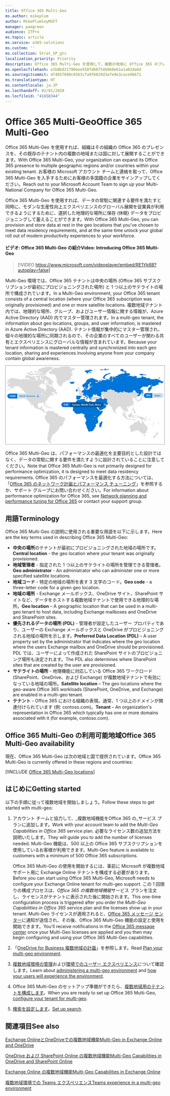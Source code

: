 ```yaml
---
title: Office 365 Multi-Geo
ms.author: mikeplum
author: MikePlumleyMSFT
manager: pamgreen
audience: ITPro
ms.topic: article
ms.service: o365-solutions
ms.custom: ''
ms.collection: Strat_SP_gtc
localization_priority: Priority
description: Office 365 Multi-Geo を使用して、複数の地域に Office 365 のプレゼンスを展開します。
ms.openlocfilehash: e1b8bd21790eee558fdb0754b0b0e61a1a02da6d
ms.sourcegitcommit: 4f465f690c6563cfa9f6029d3e7e9e3cace96671
ms.translationtype: HT
ms.contentlocale: ja-JP
ms.lasthandoff: 02/01/2020
ms.locfileid: "41658344"
---
```

# <a name="office-365-multi-geo"></a><span data-ttu-id="1fea0-103">Office 365 Multi-Geo</span><span class="sxs-lookup"><span data-stu-id="1fea0-103">Office 365 Multi-Geo</span></span>

<span data-ttu-id="1fea0-104">Office 365 Multi-Geo を使用すれば、組織はその組織の Office 365 のプレゼンスを、その既存のテナント内の複数の地域または国に対して展開することができます。</span><span class="sxs-lookup"><span data-stu-id="1fea0-104">With Office 365 Multi-Geo, your organization can expand its Office 365 presence to multiple geographic regions and/or countries within your existing tenant.</span></span> <span data-ttu-id="1fea0-105">お客様の Microsoft アカウント チームと連絡を取って、Office 365 Multi-Geo を入手するためにお客様の多国籍の企業をサインアップしてください。</span><span class="sxs-lookup"><span data-stu-id="1fea0-105">Reach out to your Microsoft Account Team to sign up your Multi-National Company for Office 365 Multi-Geo.</span></span>
  
<span data-ttu-id="1fea0-106">Office 365 Multi-Geo を使用すれば、データの常駐に関連する要件を満たすと同時に、モダンな生産性向上エクスペリエンスのグローバル展開を従業員が利用できるようにするために、選択した地理的な場所に保存 (休眠) データをプロビジョニングして蓄えることができます。</span><span class="sxs-lookup"><span data-stu-id="1fea0-106">With Office 365 Multi-Geo, you can provision and store data at rest in the geo locations that you've chosen to meet data residency requirements, and at the same time unlock your global roll out of modern productivity experiences to your workforce.</span></span>

#### <a name="video-introducing-office-365-multi-geo"></a><span data-ttu-id="1fea0-107">ビデオ: Office 365 Multi-Geo の紹介</span><span class="sxs-lookup"><span data-stu-id="1fea0-107">Video: Introducing Office 365 Multi-Geo</span></span>

> [!VIDEO https://www.microsoft.com/videoplayer/embed/RE1Yk6B?autoplay=false]

<span data-ttu-id="1fea0-108">Multi-Geo 環境では、Office 365 テナントは中央の場所 (Office 365 サブスクリプションが最初にプロビジョニングされた場所) と 1 つ以上のサテライトの場所で構成されています。</span><span class="sxs-lookup"><span data-stu-id="1fea0-108">In a Multi-Geo environment, your Office 365 tenant consists of a central location (where your Office 365 subscription was originally provisioned) and one or more satellite locations.</span></span> <span data-ttu-id="1fea0-109">複数地域テナント内では、地理的な場所、グループ、およびユーザー情報に関する情報が、Azure Active Directory (AAD) 内でマスター管理されます。</span><span class="sxs-lookup"><span data-stu-id="1fea0-109">In a multi-geo tenant, the information about geo locations, groups, and user information, is mastered in Azure Active Directory (AAD).</span></span> <span data-ttu-id="1fea0-110">テナント情報が集中的にマスター管理され、個々の地理的な場所に同期されるので、その企業のすべてのユーザーが関わる共有とエクスペリエンスにグローバルな情報が含まれています。</span><span class="sxs-lookup"><span data-stu-id="1fea0-110">Because your tenant information is mastered centrally and synchronized into each geo location, sharing and experiences involving anyone from your company contain global awareness.</span></span>

![SharePoint 管理センター メニューの複数地域マップのスクリーンショット](media/multi-geo-world-map.png)

<span data-ttu-id="1fea0-112">Office 365 Multi-Geo は、パフォーマンスの最適化を主要目的とした設計ではなく、データの常駐に関する要件を満たすように設計されていることに注意してください。</span><span class="sxs-lookup"><span data-stu-id="1fea0-112">Note that Office 365 Multi-Geo is not primarily designed for performance optimization, it is designed to meet data residency requirements.</span></span> <span data-ttu-id="1fea0-113">Office 365 のパフォーマンスを最適化する方法については、「[Office 365 のネットワーク計画とパフォーマンス チューニング](https://support.office.com/article/e5f1228c-da3c-4654-bf16-d163daee8848)」を参照するか、サポート グループにお問い合わせください。</span><span class="sxs-lookup"><span data-stu-id="1fea0-113">For information about performance optimization for Office 365, see [Network planning and performance tuning for Office 365](https://support.office.com/article/e5f1228c-da3c-4654-bf16-d163daee8848) or contact your support group.</span></span>

## <a name="terminology"></a><span data-ttu-id="1fea0-114">用語</span><span class="sxs-lookup"><span data-stu-id="1fea0-114">Terminology</span></span>

<span data-ttu-id="1fea0-115">Office 365 Multi-Geo の説明に使用される重要な用語を以下に示します。</span><span class="sxs-lookup"><span data-stu-id="1fea0-115">Here are the key terms used in describing Office 365 Multi-Geo:</span></span>

- <span data-ttu-id="1fea0-116">**中央の場所**のテナントが最初にプロビジョニングされた地域の場所です。</span><span class="sxs-lookup"><span data-stu-id="1fea0-116">**Central location** - the geo location where your tenant was originally provisioned.</span></span>
- <span data-ttu-id="1fea0-117">**地域管理者** - 指定された 1 つ以上のサテライトの場所を管理できる管理者。</span><span class="sxs-lookup"><span data-stu-id="1fea0-117">**Geo administrator** - An administrator who can administer one or more specified satellite locations.</span></span>
- <span data-ttu-id="1fea0-118">**地域コード** - 特定の地域の場所を表す 3 文字のコード。</span><span class="sxs-lookup"><span data-stu-id="1fea0-118">**Geo code** - a three-letter code for a given geo location.</span></span>
- <span data-ttu-id="1fea0-119">**地域の場所** - Exchange メールボックス、OneDrive サイト、SharePoint サイトなど、データをホストする複数地域テナントで使用できる地理的な場所。</span><span class="sxs-lookup"><span data-stu-id="1fea0-119">**Geo location** – A geographic location that can be used in a multi-geo tenant to host data, including Exchange mailboxes and OneDrive and SharePoint sites.</span></span>
- <span data-ttu-id="1fea0-120">**優先されるデータの場所 (PDL)** - 管理者が設定したユーザー プロパティであり、ユーザーの Exchange メールボックスと OneDrive がプロビジョニングされる地域の場所を示します。</span><span class="sxs-lookup"><span data-stu-id="1fea0-120">**Preferred Data Location (PDL)** – A user property set by the administrator that indicates where the geo location where the users Exchange mailbox and OneDrive should be provisioned.</span></span> <span data-ttu-id="1fea0-121">PDL では、ユーザーによって作成された SharePoint サイトのプロビジョニング場所も決定されます。</span><span class="sxs-lookup"><span data-stu-id="1fea0-121">The PDL also determines where SharePoint sites that are created by the user are provisioned.</span></span>
- <span data-ttu-id="1fea0-122">**サテライトの場所** - 地理機能に対応している Office 365 ワークロード (SharePoint、OneDrive、および Exchange) が複数地域テナントで有効になっている地域の場所。</span><span class="sxs-lookup"><span data-stu-id="1fea0-122">**Satellite location** – The geo locations where the geo-aware Office 365 workloads (SharePoint, OneDrive, and Exchange) are enabled in a multi-geo tenant.</span></span>
- <span data-ttu-id="1fea0-123">**テナント** - Office 365 における組織の表現。通常、1 つ以上のドメインが関連付けられています (例: contoso.com)。</span><span class="sxs-lookup"><span data-stu-id="1fea0-123">**Tenant** – An organization's representation in Office 365 which typically has one or more domains associated with it (for example, contoso.com).</span></span>

## <a name="office-365-multi-geo-availability"></a><span data-ttu-id="1fea0-124">Office 365 Multi-Geo の利用可能地域</span><span class="sxs-lookup"><span data-stu-id="1fea0-124">Office 365 Multi-Geo availability</span></span>

<span data-ttu-id="1fea0-125">現在、Office 365 Multi-Geo は次の地域と国で提供されています。</span><span class="sxs-lookup"><span data-stu-id="1fea0-125">Office 365 Multi-Geo is currently offered in these regions and countries:</span></span>

[!INCLUDE [Office 365 Multi-Geo locations](includes/office-365-multi-geo-locations.md)]

## <a name="getting-started"></a><span data-ttu-id="1fea0-126">はじめに</span><span class="sxs-lookup"><span data-stu-id="1fea0-126">Getting started</span></span>

<span data-ttu-id="1fea0-127">以下の手順に従って複数地域を開始しましょう。</span><span class="sxs-lookup"><span data-stu-id="1fea0-127">Follow these steps to get started with multi-geo:</span></span>

1. <span data-ttu-id="1fea0-128">アカウント チームと協力して、_複数地域機能をOffice 365 の_サービス プランに追加します。</span><span class="sxs-lookup"><span data-stu-id="1fea0-128">Work with your account team to add the _Multi-Geo Capabilities in Office 365_ service plan.</span></span> <span data-ttu-id="1fea0-129">必要なライセンス数の追加方法を説明いたします。</span><span class="sxs-lookup"><span data-stu-id="1fea0-129">They will guide you to add the number of licenses needed.</span></span> <span data-ttu-id="1fea0-130">Multi-Geo 機能は、500 以上の Office 365 サブスクリプションを使用しているお客様が利用できます。</span><span class="sxs-lookup"><span data-stu-id="1fea0-130">Multi-Geo feature is available to customers with a minimum of 500 Office 365 subscriptions.</span></span>

   <span data-ttu-id="1fea0-131">Office 365 Multi-Geo の使用を開始するには、事前に Microsoft が複数地域サポート用に Exchange Online テナントを構成する必要があります。</span><span class="sxs-lookup"><span data-stu-id="1fea0-131">Before you can start using Office 365 Multi-Geo, Microsoft needs to configure your Exchange Online tenant for multi-geo support.</span></span> <span data-ttu-id="1fea0-132">この 1 回限りの構成プロセスは、*Office 365 の複数地域機能*サービス プランを注文し、ライセンスがテナントに表示された後に開始されます。</span><span class="sxs-lookup"><span data-stu-id="1fea0-132">This one-time configuration process is triggered after you order the *Multi-Geo Capabilities in Office 365* service plan and the licenses show up in your tenant.</span></span> <span data-ttu-id="1fea0-133">Multi-Geo ライセンスが適用されると、[Office 365 メッセージ センター](https://support.office.com/article/38FB3333-BFCC-4340-A37B-DEDA509C2093)に通知が送信され、その後、Office 365 Multi-Geo 機能の設定と使用を開始できます。</span><span class="sxs-lookup"><span data-stu-id="1fea0-133">You'll receive notifications in the [Office 365 message center](https://support.office.com/article/38FB3333-BFCC-4340-A37B-DEDA509C2093) once your Multi-Geo licenses are applied and you then may begin configuring and using your Office 365 Multi-Geo capabilities.</span></span>

2. <span data-ttu-id="1fea0-134">「[OneDrive for Business 複数地域の計画](plan-for-multi-geo.md)」を参照します。</span><span class="sxs-lookup"><span data-stu-id="1fea0-134">Read [Plan your multi-geo environment](plan-for-multi-geo.md).</span></span>

3. <span data-ttu-id="1fea0-135">[複数地域環境の管理](administering-a-multi-geo-environment.md)および[環境でのユーザー エクスペリエンス](multi-geo-user-experience.md)について確認します。</span><span class="sxs-lookup"><span data-stu-id="1fea0-135">Learn about [administering a multi-geo environment](administering-a-multi-geo-environment.md) and [how your users will experience the environment](multi-geo-user-experience.md).</span></span>

4. <span data-ttu-id="1fea0-136">Office 365 Multi-Geo のセットアップ準備ができたら、[複数地域用のテナントを構成します](multi-geo-tenant-configuration.md)。</span><span class="sxs-lookup"><span data-stu-id="1fea0-136">When you are ready to set up Office 365 Multi-Geo, [configure your tenant for multi-geo](multi-geo-tenant-configuration.md).</span></span>

5. <span data-ttu-id="1fea0-137">[検索を設定します](configure-search-for-multi-geo.md)。</span><span class="sxs-lookup"><span data-stu-id="1fea0-137">[Set up search](configure-search-for-multi-geo.md).</span></span>

## <a name="see-also"></a><span data-ttu-id="1fea0-138">関連項目</span><span class="sxs-lookup"><span data-stu-id="1fea0-138">See also</span></span>

[<span data-ttu-id="1fea0-139">Exchange OnlineとOneDriveでの複数地域機能</span><span class="sxs-lookup"><span data-stu-id="1fea0-139">Multi-Geo in Exchange Online and OneDrive</span></span>](https://Aka.ms/GoMultiGeo)

[<span data-ttu-id="1fea0-140">OneDrive および SharePoint Online の複数地域機能</span><span class="sxs-lookup"><span data-stu-id="1fea0-140">Multi-Geo Capabilities in OneDrive and SharePoint Online</span></span>](https://docs.microsoft.com/office365/enterprise/multi-geo-capabilities-in-onedrive-and-sharepoint-online-in-office-365)

[<span data-ttu-id="1fea0-141">Exchange Online の複数地域機能</span><span class="sxs-lookup"><span data-stu-id="1fea0-141">Multi-Geo Capabilities in Exchange Online</span></span>](https://docs.microsoft.com/office365/enterprise/multi-geo-capabilities-in-exchange-online)

[<span data-ttu-id="1fea0-142">複数地域環境での Teams エクスペリエンス</span><span class="sxs-lookup"><span data-stu-id="1fea0-142">Teams experience in a multi-geo environment</span></span>](https://docs.microsoft.com/microsoftteams/teams-experience-o365odb-spo-multi-geo)
